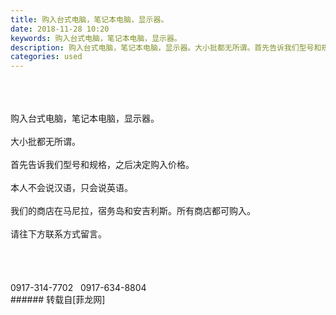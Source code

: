 ```yaml
---
title: 购入台式电脑，笔记本电脑，显示器。
date: 2018-11-28 10:20
keywords: 购入台式电脑，笔记本电脑，显示器。
description: 购入台式电脑，笔记本电脑，显示器。大小批都无所谓。首先告诉我们型号和规格，之后决定购入价格。本人不会说汉语，只会说英语。我们的商店在马尼拉，宿务岛和安吉利斯。所有商店都可购入。请往下方联系方式留言。0917-314-7702   0917-634-8804
categories: used
---
```

<td class="t_f" id="postmessage_2368036">

<br/>
<br/>
<br/>
购入台式电脑，笔记本电脑，显示器。<br/>
<br/>
大小批都无所谓。<br/>
<br/>
首先告诉我们型号和规格，之后决定购入价格。<br/>
<br/>
本人不会说汉语，只会说英语。<br/>
<br/>
我们的商店在马尼拉，宿务岛和安吉利斯。所有商店都可购入。<br/>
<br/>
请往下方联系方式留言。<br/>
<br/>
<br/>
<br/>
<br/>
0917-314-7702   0917-634-8804<br/>
</td>
###### 转载自[菲龙网]